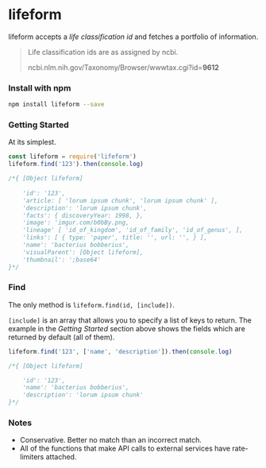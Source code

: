 # lifeform

lifeform accepts a *life classification id* and fetches a portfolio of information. 

> Life classification ids are as assigned by ncbi.
>
> ncbi.nlm.nih.gov/Taxonomy/Browser/wwwtax.cgi?id=**9612**

### Install with npm

```bash
npm install lifeform --save
```

### Getting Started
At its simplest.

```js
const lifeform = require('lifeform')
lifeform.find('123').then(console.log)

/*{ [Object lifeform]
    
    'id': '123',
    'article: [ 'lorum ipsum chunk', 'lorum ipsum chunk' ],
    'description': 'lorum ipsum chunk',
    'facts': { discoveryYear: 1998, },
    'image': 'imgur.com/b0bBy.png,
    'lineage' [ 'id_of_kingdom', 'id_of_family', 'id_of_genus', ],
    'links': [ { type: 'paper', title: '', url: '', } ],
    'name': 'bacterius bobberius',
    'visualParent': [Object lifeform],
    'thumbnail': ';base64'
}*/
```

### Find

The only method is `lifeform.find(id, [include])`.

`[include]` is an array that allows you to specify a list of keys to return. The example in the *Getting Started* section above shows the fields which are returned by default (all of them).

```js
lifeform.find('123', ['name', 'description']).then(console.log)

/*{ [Object lifeform]

    'id': '123',
    'name': 'bacterius bobberius',
    'description': 'lorum ipsum chunk'
}*/
```

### Notes

- Conservative. Better no match than an incorrect match.
- All of the functions that make API calls to external services have rate-limiters attached.